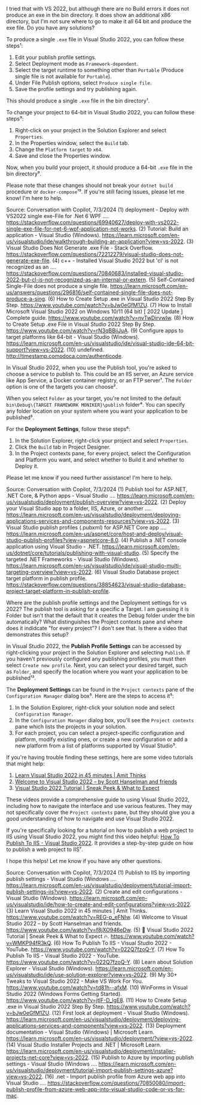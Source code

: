 I tried that with VS 2022, but although there are no Build errors it does not produce an exe in the bin directory. It does show an additional x86 directory, but I'm not sure where to go to make it all 64 bit and produce the exe file. Do you have any solutions?

To produce a single `.exe` file in Visual Studio 2022, you can follow these steps¹:

1. Edit your publish profile settings.
2. Select Deployment mode as `Framework-dependent`.
3. Select the target runtime to something other than `Portable` (Produce single file is not available for `Portable`).
4. Under File Publish options, select `Produce single file`.
5. Save the profile settings and try publishing again.

This should produce a single `.exe` file in the bin directory¹.

To change your project to 64-bit in Visual Studio 2022, you can follow these steps⁹:

1. Right-click on your project in the Solution Explorer and select `Properties`.
2. In the Properties window, select the `Build` tab.
3. Change the `Platform target` to `x64`.
4. Save and close the Properties window.

Now, when you build your project, it should produce a 64-bit `.exe` file in the bin directory⁹.

Please note that these changes should not break your `dotnet build` procedure or `docker-compose`¹⁹. If you're still facing issues, please let me know! I'm here to help.

Source: Conversation with Copilot, 7/3/2024
(1) deployment - Deploy with VS2022 single exe-File for .Net 6 WPF .... https://stackoverflow.com/questions/69940627/deploy-with-vs2022-single-exe-file-for-net-6-wpf-application-not-works.
(2) Tutorial: Build an application - Visual Studio (Windows). https://learn.microsoft.com/en-us/visualstudio/ide/walkthrough-building-an-application?view=vs-2022.
(3) Visual Studio Does Not Generate .exe File - Stack Overflow. https://stackoverflow.com/questions/72212279/visual-studio-does-not-generate-exe-file.
(4) c++ - Installed Visual Studio 2022 but 'cl' is not recognized as an .... https://stackoverflow.com/questions/70840683/installed-visual-studio-2022-but-cl-is-not-recognized-as-an-internal-or-extern.
(5) Self-Contained Single-File does not produce a single file. https://learn.microsoft.com/en-us/answers/questions/296816/self-contained-single-file-does-not-produce-a-sing.
(6) How to Create Setup .exe in Visual Studio 2022 Step By Step. https://www.youtube.com/watch?v=bJw0eGfM1ZU.
(7) How to Install Microsoft Visual Studio 2022 on Windows 10/11 (64 bit) [ 2022 Update ] Complete guide. https://www.youtube.com/watch?v=nvTwDirvwIw.
(8) How to Create Setup .exe File in Visual Studio 2022 Step By Step. https://www.youtube.com/watch?v=rN3qBBiiJuA.
(9) Configure apps to target platforms like 64-bit - Visual Studio (Windows). https://learn.microsoft.com/en-us/visualstudio/ide/visual-studio-ide-64-bit-support?view=vs-2022.
(10) undefined. http://timestamp.comodoca.com/authenticode.

In Visual Studio 2022, when you use the Publish tool, you're asked to choose a service to publish to. This could be an IIS server, an Azure service like App Service, a Docker container registry, or an FTP server¹. The `Folder` option is one of the targets you can choose².

When you select `Folder` as your target, you're not limited to the default `bin\Debug\{TARGET FRAMEWORK MONIKER}\publish` folder⁴. You can specify any folder location on your system where you want your application to be published⁵.

For the **Deployment Settings**, follow these steps⁶:

1. In the Solution Explorer, right-click your project and select `Properties`.
2. Click the `Build` tab in Project Designer.
3. In the Project contexts pane, for every project, select the Configuration and Platform you want, and select whether to Build it and whether to Deploy it.

Please let me know if you need further assistance! I'm here to help.

Source: Conversation with Copilot, 7/3/2024
(1) Publish tool for ASP.NET, .NET Core, & Python apps - Visual Studio .... https://learn.microsoft.com/en-us/visualstudio/deployment/publish-overview?view=vs-2022.
(2) Deploy your Visual Studio app to a folder, IIS, Azure, or another .... https://learn.microsoft.com/en-us/visualstudio/deployment/deploying-applications-services-and-components-resources?view=vs-2022.
(3) Visual Studio publish profiles (.pubxml) for ASP.NET Core app .... https://learn.microsoft.com/en-us/aspnet/core/host-and-deploy/visual-studio-publish-profiles?view=aspnetcore-8.0.
(4) Publish a .NET console application using Visual Studio - .NET. https://learn.microsoft.com/en-us/dotnet/core/tutorials/publishing-with-visual-studio.
(5) Specify the targeted .NET Frameworks - Visual Studio (Windows). https://learn.microsoft.com/en-us/visualstudio/ide/visual-studio-multi-targeting-overview?view=vs-2022.
(6) Visual Studio Database project target platform in publish profile. https://stackoverflow.com/questions/38854623/visual-studio-database-project-target-platform-in-publish-profile.

Where are the publish profile settings and the Deployment settings for vs 2022? The publish tool is asking for a specific a Target. I am guessing it is Folder but isn't that the default that it creates the Debug folder under the bin automatically? What distinguishes the Project contexts pane and where does it indidcate "for every project"? I don't see that. Is there a video that demonstrates this setup?

In Visual Studio 2022, the **Publish Profile Settings** can be accessed by right-clicking your project in the Solution Explorer and selecting `Publish`. If you haven't previously configured any publishing profiles, you must then select `Create new profile`. Next, you can select your desired target, such as `Folder`, and specify the location where you want your application to be published¹³.

The **Deployment Settings** can be found in the `Project contexts` pane of the `Configuration Manager` dialog box⁵. Here are the steps to access it⁵:

1. In the Solution Explorer, right-click your solution node and select `Configuration Manager`.
2. In the `Configuration Manager` dialog box, you'll see the `Project contexts` pane which lists the projects in your solution.
3. For each project, you can select a project-specific configuration and platform, modify existing ones, or create a new configuration or add a new platform from a list of platforms supported by Visual Studio⁵.

If you're having trouble finding these settings, here are some video tutorials that might help:

1. [Learn Visual Studio 2022 in 45 minutes | Amit Thinks](^1^)
2. [Welcome to Visual Studio 2022 – by Scott Hanselman and friends](^2^)
3. [Visual Studio 2022 Tutorial | Sneak Peek & What to Expect](^3^)

These videos provide a comprehensive guide to using Visual Studio 2022, including how to navigate the interface and use various features. They may not specifically cover the `Project contexts` pane, but they should give you a good understanding of how to navigate and use Visual Studio 2022.

If you're specifically looking for a tutorial on how to publish a web project to IIS using Visual Studio 2022, you might find this video helpful: [How To Publish To IIS - Visual Studio 2022](^7^). It provides a step-by-step guide on how to publish a web project to IIS⁷.

I hope this helps! Let me know if you have any other questions.

Source: Conversation with Copilot, 7/3/2024
(1) Publish to IIS by importing publish settings - Visual Studio (Windows .... https://learn.microsoft.com/en-us/visualstudio/deployment/tutorial-import-publish-settings-iis?view=vs-2022.
(2) Create and edit configurations - Visual Studio (Windows). https://learn.microsoft.com/en-us/visualstudio/ide/how-to-create-and-edit-configurations?view=vs-2022.
(3) Learn Visual Studio 2022 in 45 minutes | Amit Thinks. https://www.youtube.com/watch?v=REG-p_eFNIw.
(4) Welcome to Visual Studio 2022 – by Scott Hanselman and friends. https://www.youtube.com/watch?v=f8jXO946eDw.
(5) 🔧 Visual Studio 2022 Tutorial | Sneak Peek & What to Expect 🔥. https://www.youtube.com/watch?v=WMKP94fR3kQ.
(6) How To Publish To IIS - Visual Studio 2022 - YouTube. https://www.youtube.com/watch?v=022Q7fzoQ-Y.
(7) How To Publish To IIS - Visual Studio 2022 - YouTube. https://www.youtube.com/watch?v=022Q7fzoQ-Y.
(8) Learn about Solution Explorer - Visual Studio (Windows). https://learn.microsoft.com/en-us/visualstudio/ide/use-solution-explorer?view=vs-2022.
(9) My 30+ Tweaks to Visual Studio 2022 - Make VS Work For You. https://www.youtube.com/watch?v=td81h--afxM.
(10) WinForms in Visual Studio 2022 (Windows Forms Getting Started). https://www.youtube.com/watch?v=jtIF-D_lgE8.
(11) How to Create Setup .exe in Visual Studio 2022 Step By Step. https://www.youtube.com/watch?v=bJw0eGfM1ZU.
(12) First look at deployment - Visual Studio (Windows). https://learn.microsoft.com/en-us/visualstudio/deployment/deploying-applications-services-and-components?view=vs-2022.
(13) Deployment documentation - Visual Studio (Windows) | Microsoft Learn. https://learn.microsoft.com/en-us/visualstudio/deployment/?view=vs-2022.
(14) Visual Studio Installer Projects and .NET | Microsoft Learn. https://learn.microsoft.com/en-us/visualstudio/deployment/installer-projects-net-core?view=vs-2022.
(15) Publish to Azure by importing publish settings - Visual Studio (Windows .... https://learn.microsoft.com/en-us/visualstudio/deployment/tutorial-import-publish-settings-azure?view=vs-2022.
(16) .net - Import publish profile from Azure web app into Visual Studio .... https://stackoverflow.com/questions/70850080/import-publish-profile-from-azure-web-app-into-visual-studio-code-or-vs-for-mac.
